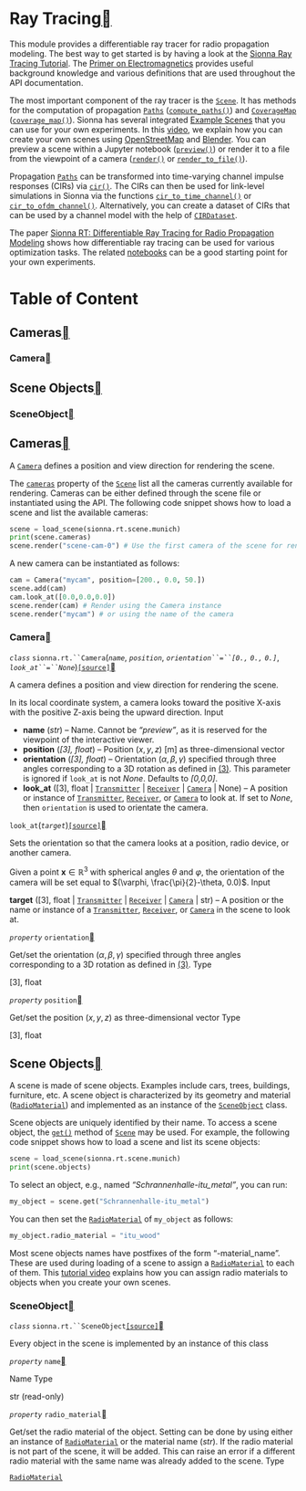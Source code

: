 # Ray Tracing<a class="headerlink" href="https://nvlabs.github.io/sionna/api/rt.html#ray-tracing" title="Permalink to this headline"></a>
    
This module provides a differentiable ray tracer for radio propagation modeling.
The best way to get started is by having a look at the <a class="reference external" href="../examples/Sionna_Ray_Tracing_Introduction.html">Sionna Ray Tracing Tutorial</a>.
The <a class="reference external" href="../em_primer.html">Primer on Electromagnetics</a> provides useful background knowledge and various definitions that are used throughout the API documentation.
    
The most important component of the ray tracer is the <a class="reference internal" href="https://nvlabs.github.io/sionna/api/rt.html#sionna.rt.Scene" title="sionna.rt.Scene">`Scene`</a>.
It has methods for the computation of propagation <a class="reference internal" href="https://nvlabs.github.io/sionna/api/rt.html#sionna.rt.Paths" title="sionna.rt.Paths">`Paths`</a> (<a class="reference internal" href="https://nvlabs.github.io/sionna/api/rt.html#sionna.rt.Scene.compute_paths" title="sionna.rt.Scene.compute_paths">`compute_paths()`</a>) and <a class="reference internal" href="https://nvlabs.github.io/sionna/api/rt.html#sionna.rt.CoverageMap" title="sionna.rt.CoverageMap">`CoverageMap`</a> (<a class="reference internal" href="https://nvlabs.github.io/sionna/api/rt.html#sionna.rt.Scene.coverage_map" title="sionna.rt.Scene.coverage_map">`coverage_map()`</a>).
Sionna has several integrated <a class="reference internal" href="https://nvlabs.github.io/sionna/api/rt.html#example-scenes">Example Scenes</a> that you can use for your own experiments. In this <a class="reference external" href="https://youtu.be/7xHLDxUaQ7c">video</a>, we explain how you can create your own scenes using <a class="reference external" href="https://www.openstreetmap.org">OpenStreetMap</a> and <a class="reference external" href="https://www.blender.org">Blender</a>.
You can preview a scene within a Jupyter notebook (<a class="reference internal" href="https://nvlabs.github.io/sionna/api/rt.html#sionna.rt.Scene.preview" title="sionna.rt.Scene.preview">`preview()`</a>) or render it to a file from the viewpoint of a camera (<a class="reference internal" href="https://nvlabs.github.io/sionna/api/rt.html#sionna.rt.Scene.render" title="sionna.rt.Scene.render">`render()`</a> or <a class="reference internal" href="https://nvlabs.github.io/sionna/api/rt.html#sionna.rt.Scene.render_to_file" title="sionna.rt.Scene.render_to_file">`render_to_file()`</a>).
    
Propagation <a class="reference internal" href="https://nvlabs.github.io/sionna/api/rt.html#sionna.rt.Paths" title="sionna.rt.Paths">`Paths`</a> can be transformed into time-varying channel impulse responses (CIRs) via <a class="reference internal" href="https://nvlabs.github.io/sionna/api/rt.html#sionna.rt.Paths.cir" title="sionna.rt.Paths.cir">`cir()`</a>. The CIRs can then be used for link-level simulations in Sionna via the functions <a class="reference internal" href="channel.wireless.html#sionna.channel.cir_to_time_channel" title="sionna.channel.cir_to_time_channel">`cir_to_time_channel()`</a> or <a class="reference internal" href="channel.wireless.html#sionna.channel.cir_to_ofdm_channel" title="sionna.channel.cir_to_ofdm_channel">`cir_to_ofdm_channel()`</a>. Alternatively, you can create a dataset of CIRs that can be used by a channel model with the help of <a class="reference internal" href="channel.wireless.html#sionna.channel.CIRDataset" title="sionna.channel.CIRDataset">`CIRDataset`</a>.
    
The paper <a class="reference external" href="https://nvlabs.github.io/sionna/made_with_sionna.html#sionna-rt-differentiable-ray-tracing-for-radio-propagation-modeling">Sionna RT: Differentiable Ray Tracing for Radio Propagation Modeling</a> shows how differentiable ray tracing can be used for various optimization tasks. The related <a class="reference external" href="https://nvlabs.github.io/sionna/made_with_sionna.html#sionna-rt-differentiable-ray-tracing-for-radio-propagation-modeling">notebooks</a> can be a good starting point for your own experiments.

# Table of Content
## Cameras<a class="headerlink" href="https://nvlabs.github.io/sionna/api/rt.html#cameras" title="Permalink to this headline"></a>
### Camera<a class="headerlink" href="https://nvlabs.github.io/sionna/api/rt.html#camera" title="Permalink to this headline"></a>
## Scene Objects<a class="headerlink" href="https://nvlabs.github.io/sionna/api/rt.html#scene-objects" title="Permalink to this headline"></a>
### SceneObject<a class="headerlink" href="https://nvlabs.github.io/sionna/api/rt.html#sceneobject" title="Permalink to this headline"></a>
  

## Cameras<a class="headerlink" href="https://nvlabs.github.io/sionna/api/rt.html#cameras" title="Permalink to this headline"></a>
    
A <a class="reference internal" href="https://nvlabs.github.io/sionna/api/rt.html#sionna.rt.Camera" title="sionna.rt.Camera">`Camera`</a> defines a position and view direction
for rendering the scene.
    
The <a class="reference internal" href="https://nvlabs.github.io/sionna/api/rt.html#sionna.rt.Scene.cameras" title="sionna.rt.Scene.cameras">`cameras`</a> property of the <a class="reference internal" href="https://nvlabs.github.io/sionna/api/rt.html#sionna.rt.Scene" title="sionna.rt.Scene">`Scene`</a>
list all the cameras currently available for rendering. Cameras can be either
defined through the scene file or instantiated using the API.
The following code snippet shows how to load a scene and list the available
cameras:
```python
scene = load_scene(sionna.rt.scene.munich)
print(scene.cameras)
scene.render("scene-cam-0") # Use the first camera of the scene for rendering
```

    
A new camera can be instantiated as follows:
```python
cam = Camera("mycam", position=[200., 0.0, 50.])
scene.add(cam)
cam.look_at([0.0,0.0,0.0])
scene.render(cam) # Render using the Camera instance
scene.render("mycam") # or using the name of the camera
```
  

### Camera<a class="headerlink" href="https://nvlabs.github.io/sionna/api/rt.html#camera" title="Permalink to this headline"></a>

<em class="property">`class` </em>`sionna.rt.``Camera`(<em class="sig-param">`name`</em>, <em class="sig-param">`position`</em>, <em class="sig-param">`orientation``=``[0.,` `0.,` `0.]`</em>, <em class="sig-param">`look_at``=``None`</em>)<a class="reference internal" href="../_modules/sionna/rt/camera.html#Camera">`[source]`</a><a class="headerlink" href="https://nvlabs.github.io/sionna/api/rt.html#sionna.rt.Camera" title="Permalink to this definition"></a>
    
A camera defines a position and view direction for rendering the scene.
    
In its local coordinate system, a camera looks toward the positive X-axis
with the positive Z-axis being the upward direction.
Input
 
- **name** (<em>str</em>) – Name.
Cannot be <cite>“preview”</cite>, as it is reserved for the viewpoint of the
interactive viewer.
- **position** (<em>[3], float</em>) – Position $(x,y,z)$ [m] as three-dimensional vector
- **orientation** (<em>[3], float</em>) – Orientation $(\alpha, \beta, \gamma)$ specified
through three angles corresponding to a 3D rotation
as defined in <a class="reference internal" href="../em_primer.html#equation-rotation">(3)</a>.
This parameter is ignored if `look_at` is not <cite>None</cite>.
Defaults to <cite>[0,0,0]</cite>.
- **look_at** ([3], float | <a class="reference internal" href="https://nvlabs.github.io/sionna/api/rt.html#sionna.rt.Transmitter" title="sionna.rt.Transmitter">`Transmitter`</a> | <a class="reference internal" href="https://nvlabs.github.io/sionna/api/rt.html#sionna.rt.Receiver" title="sionna.rt.Receiver">`Receiver`</a> | <a class="reference internal" href="https://nvlabs.github.io/sionna/api/rt.html#sionna.rt.Camera" title="sionna.rt.Camera">`Camera`</a> | None) – A position or instance of <a class="reference internal" href="https://nvlabs.github.io/sionna/api/rt.html#sionna.rt.Transmitter" title="sionna.rt.Transmitter">`Transmitter`</a>,
<a class="reference internal" href="https://nvlabs.github.io/sionna/api/rt.html#sionna.rt.Receiver" title="sionna.rt.Receiver">`Receiver`</a>, or <a class="reference internal" href="https://nvlabs.github.io/sionna/api/rt.html#sionna.rt.Camera" title="sionna.rt.Camera">`Camera`</a> to look at.
If set to <cite>None</cite>, then `orientation` is used to orientate the camera.




`look_at`(<em class="sig-param">`target`</em>)<a class="reference internal" href="../_modules/sionna/rt/camera.html#Camera.look_at">`[source]`</a><a class="headerlink" href="https://nvlabs.github.io/sionna/api/rt.html#sionna.rt.Camera.look_at" title="Permalink to this definition"></a>
    
Sets the orientation so that the camera looks at a position, radio
device, or another camera.
    
Given a point $\mathbf{x}\in\mathbb{R}^3$ with spherical angles
$\theta$ and $\varphi$, the orientation of the camera
will be set equal to $(\varphi, \frac{\pi}{2}-\theta, 0.0)$.
Input
    
**target** ([3], float | <a class="reference internal" href="https://nvlabs.github.io/sionna/api/rt.html#sionna.rt.Transmitter" title="sionna.rt.Transmitter">`Transmitter`</a> | <a class="reference internal" href="https://nvlabs.github.io/sionna/api/rt.html#sionna.rt.Receiver" title="sionna.rt.Receiver">`Receiver`</a> | <a class="reference internal" href="https://nvlabs.github.io/sionna/api/rt.html#sionna.rt.Camera" title="sionna.rt.Camera">`Camera`</a> | str) – A position or the name or instance of a
<a class="reference internal" href="https://nvlabs.github.io/sionna/api/rt.html#sionna.rt.Transmitter" title="sionna.rt.Transmitter">`Transmitter`</a>, <a class="reference internal" href="https://nvlabs.github.io/sionna/api/rt.html#sionna.rt.Receiver" title="sionna.rt.Receiver">`Receiver`</a>, or
<a class="reference internal" href="https://nvlabs.github.io/sionna/api/rt.html#sionna.rt.Camera" title="sionna.rt.Camera">`Camera`</a> in the scene to look at.




<em class="property">`property` </em>`orientation`<a class="headerlink" href="https://nvlabs.github.io/sionna/api/rt.html#sionna.rt.Camera.orientation" title="Permalink to this definition"></a>
    
Get/set the orientation $(\alpha, \beta, \gamma)$
specified through three angles corresponding to a 3D rotation
as defined in <a class="reference internal" href="../em_primer.html#equation-rotation">(3)</a>.
Type
    
[3], float




<em class="property">`property` </em>`position`<a class="headerlink" href="https://nvlabs.github.io/sionna/api/rt.html#sionna.rt.Camera.position" title="Permalink to this definition"></a>
    
Get/set the position $(x,y,z)$ as three-dimensional
vector
Type
    
[3], float




## Scene Objects<a class="headerlink" href="https://nvlabs.github.io/sionna/api/rt.html#scene-objects" title="Permalink to this headline"></a>
    
A scene is made of scene objects. Examples include cars, trees,
buildings, furniture, etc.
A scene object is characterized by its geometry and material (<a class="reference internal" href="https://nvlabs.github.io/sionna/api/rt.html#sionna.rt.RadioMaterial" title="sionna.rt.RadioMaterial">`RadioMaterial`</a>)
and implemented as an instance of the <a class="reference internal" href="https://nvlabs.github.io/sionna/api/rt.html#sionna.rt.SceneObject" title="sionna.rt.SceneObject">`SceneObject`</a> class.
    
Scene objects are uniquely identified by their name.
To access a scene object, the <a class="reference internal" href="https://nvlabs.github.io/sionna/api/rt.html#sionna.rt.Scene.get" title="sionna.rt.Scene.get">`get()`</a> method of
<a class="reference internal" href="https://nvlabs.github.io/sionna/api/rt.html#sionna.rt.Scene" title="sionna.rt.Scene">`Scene`</a> may be used.
For example, the following code snippet shows how to load a scene and list its scene objects:
```python
scene = load_scene(sionna.rt.scene.munich)
print(scene.objects)
```

    
To select an object, e.g., named <cite>“Schrannenhalle-itu_metal”</cite>, you can run:
```python
my_object = scene.get("Schrannenhalle-itu_metal")
```

    
You can then set the <a class="reference internal" href="https://nvlabs.github.io/sionna/api/rt.html#sionna.rt.RadioMaterial" title="sionna.rt.RadioMaterial">`RadioMaterial`</a>
of `my_object` as follows:
```python
my_object.radio_material = "itu_wood"
```

    
Most scene objects names have postfixes of the form “-material_name”. These are used during loading of a scene
to assign a <a class="reference internal" href="https://nvlabs.github.io/sionna/api/rt.html#sionna.rt.RadioMaterial" title="sionna.rt.RadioMaterial">`RadioMaterial`</a> to each of them. This <a class="reference external" href="https://youtu.be/7xHLDxUaQ7c">tutorial video</a>
explains how you can assign radio materials to objects when you create your own scenes.

### SceneObject<a class="headerlink" href="https://nvlabs.github.io/sionna/api/rt.html#sceneobject" title="Permalink to this headline"></a>

<em class="property">`class` </em>`sionna.rt.``SceneObject`<a class="reference internal" href="../_modules/sionna/rt/scene_object.html#SceneObject">`[source]`</a><a class="headerlink" href="https://nvlabs.github.io/sionna/api/rt.html#sionna.rt.SceneObject" title="Permalink to this definition"></a>
    
Every object in the scene is implemented by an instance of this class

<em class="property">`property` </em>`name`<a class="headerlink" href="https://nvlabs.github.io/sionna/api/rt.html#sionna.rt.SceneObject.name" title="Permalink to this definition"></a>
    
Name
Type
    
str (read-only)




<em class="property">`property` </em>`radio_material`<a class="headerlink" href="https://nvlabs.github.io/sionna/api/rt.html#sionna.rt.SceneObject.radio_material" title="Permalink to this definition"></a>
    
Get/set the radio material of the
object. Setting can be done by using either an instance of
<a class="reference internal" href="https://nvlabs.github.io/sionna/api/rt.html#sionna.rt.RadioMaterial" title="sionna.rt.RadioMaterial">`RadioMaterial`</a> or the material name (<cite>str</cite>).
If the radio material is not part of the scene, it will be added. This
can raise an error if a different radio material with the same name was
already added to the scene.
Type
    
<a class="reference internal" href="https://nvlabs.github.io/sionna/api/rt.html#sionna.rt.RadioMaterial" title="sionna.rt.RadioMaterial">`RadioMaterial`</a>




